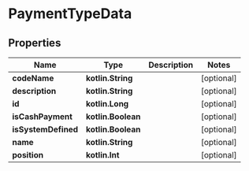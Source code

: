 
# PaymentTypeData

## Properties
| Name | Type | Description | Notes |
| ------------ | ------------- | ------------- | ------------- |
| **codeName** | **kotlin.String** |  |  [optional] |
| **description** | **kotlin.String** |  |  [optional] |
| **id** | **kotlin.Long** |  |  [optional] |
| **isCashPayment** | **kotlin.Boolean** |  |  [optional] |
| **isSystemDefined** | **kotlin.Boolean** |  |  [optional] |
| **name** | **kotlin.String** |  |  [optional] |
| **position** | **kotlin.Int** |  |  [optional] |



